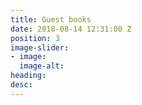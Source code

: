 ```yaml
---
title: Guest books
date: 2018-08-14 12:31:00 Z
position: 3
image-slider:
- image: 
  image-alt: 
heading: 
desc: 
---
```


